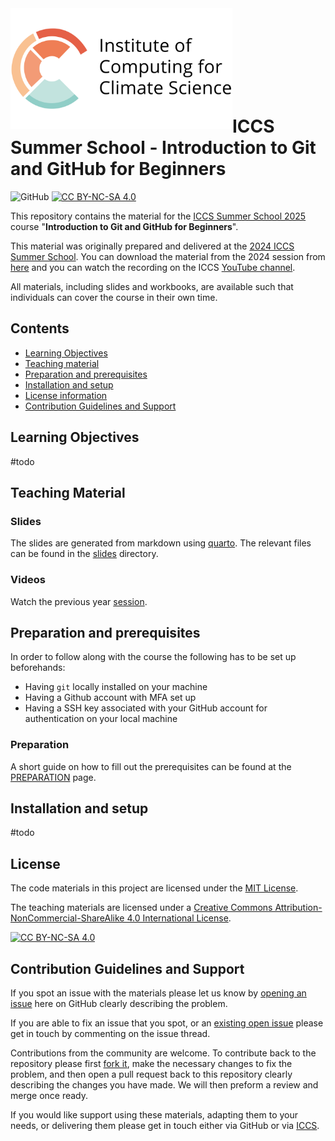 <img src="slides/images/ICCS_logo.png"  width="355" align="left">

<br><br><br><br><br><br><br>

# ICCS Summer School - Introduction to Git and GitHub for Beginners

![GitHub](https://img.shields.io/github/license/Cambridge-ICCS/Summer-school-Intro-Git)
[![CC BY-NC-SA 4.0][cc-by-nc-sa-shield]][cc-by-nc-sa]


This repository contains the material for the [ICCS Summer School 2025](https://cambridge-iccs.github.io/summerschool25) course "**Introduction to Git and GitHub for Beginners**".

This material was originally prepared and delivered at the [2024 ICCS Summer School](https://cambridge-iccs.github.io/summerschool24).
You can download the material from the 2024 session from [here](https://github.com/Cambridge-ICCS/Summer-school-Intro-Git/releases/tag/ss2024) and you can watch the recording on the ICCS [YouTube channel](https://youtu.be/RSWxNaAqpQc).

All materials, including slides and workbooks, are available such that individuals can cover the course in their own time.

## Contents

- [Learning Objectives](#learning-objectives)
- [Teaching material](#teaching-material)
- [Preparation and prerequisites](#preparation-and-prerequisites)
- [Installation and setup](#installation-and-setup)
- [License information](#license)
- [Contribution Guidelines and Support](#contribution-guidelines-and-support)


## Learning Objectives

#todo

## Teaching Material

### Slides

The slides are generated from markdown using [quarto](https://quarto.org/).
The relevant files can be found in the [slides](slides/README.md) directory.

### Videos

Watch the previous year [session](https://youtu.be/RSWxNaAqpQc).


## Preparation and prerequisites

In order to follow along with the course the following has to be set up beforehands:
- Having `git` locally installed on your machine
- Having a Github account with MFA set up
- Having a SSH key associated with your GitHub account for authentication on your local machine

### Preparation 

A short guide on how to fill out the prerequisites can be found at the [PREPARATION](./PREPARATION.md) page.


## Installation and setup

#todo

## License

The code materials in this project are licensed under the [MIT License](LICENSE).

The teaching materials are licensed under a
[Creative Commons Attribution-NonCommercial-ShareAlike 4.0 International License][cc-by-nc-sa].

[cc-by-nc-sa]: http://creativecommons.org/licenses/by-nc-sa/4.0/
[cc-by-nc-sa-image]: https://licensebuttons.net/l/by-nc-sa/4.0/88x31.png
[cc-by-nc-sa-shield]: https://img.shields.io/badge/License-CC%20BY--NC--SA%204.0-lightgrey.svg

[![CC BY-NC-SA 4.0][cc-by-nc-sa-image]][cc-by-nc-sa]

## Contribution Guidelines and Support

If you spot an issue with the materials please let us know by
[opening an issue](https://github.com/Cambridge-ICCS/Summer-school-Intro-Git/issues/new/choose)
here on GitHub clearly describing the problem.

If you are able to fix an issue that you spot, or an
[existing open issue](https://github.com/Cambridge-ICCS/Summer-school-Intro-Git/issues)
please get in touch by commenting on the issue thread.

Contributions from the community are welcome.
To contribute back to the repository please first
[fork it](https://github.com/Cambridge-ICCS/Summer-school-Intro-Git/fork),
make the necessary changes to fix the problem, and then open a pull request back to
this repository clearly describing the changes you have made.
We will then preform a review and merge once ready.

If you would like support using these materials, adapting them to your needs, or
delivering them please get in touch either via GitHub or via
[ICCS](https://github.com/Cambridge-ICCS).
